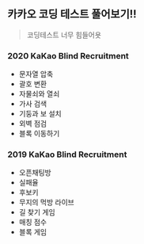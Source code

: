 ## 카카오 코딩 테스트 풀어보기!!

> 코딩테스트 너무 힘들어욧



### 2020 KaKao Blind Recruitment

- 문자열 압축
- 괄호 변환
- 자물쇠와 열쇠
- 가사 검색
- 기둥과 보 설치
- 외벽 점검
- 블록 이동하기



### 2019 KaKao Blind Recruitment

- 오픈채팅방
- 실패율
- 후보키
- 무지의 먹방 라이브
- 길 찾기 게임
- 매칭 점수
- 블록 게임




